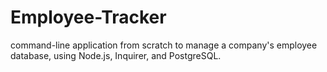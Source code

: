 # Employee-Tracker
command-line application from scratch to manage a company's employee database, using Node.js, Inquirer, and PostgreSQL.
